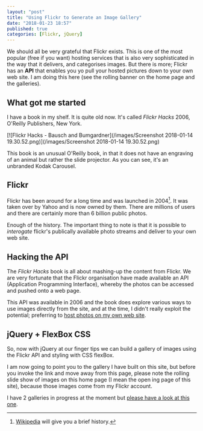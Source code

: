 ```yaml
---
layout: "post"
title: "Using Flickr to Generate an Image Gallery"
date: "2018-01-23 18:57"
published: true
categories: [Flickr, jQuery]
---
```

We should all be very grateful that Flickr exists. This is one of the most popular (free if you want) hosting services that is also very sophisticated in the way that it delivers, and categorises images. But there is more; Flickr has an **API** that enables you yo pull your hosted pictures down to your own web site. I am doing this here (see the rolling banner on the home page and the galleries).

## What got me started

I have a book in my shelf. It is quite old now. It's called *Flickr Hacks* 2006, O'Reilly Publishers, New York.

[![Flickr Hacks - Bausch and Bumgardner](/images/Screenshot 2018-01-14 19.30.52.png)](/images/Screenshot 2018-01-14 19.30.52.png)

This book is an unusual O'Reilly book, in that it does not have an engraving of an animal but rather the slide projector. As you can see, it's an unbranded Kodak Carousel.

## Flickr

Flickr has been around for a long time and was launched in 2004[^1]. It was taken over by Yahoo and is now owned by them. There are millions of users and there are certainly more than 6 billion public photos.

Enough of the history. The important thing to note is that it is possible to *interogate* flickr's publically available photo streams and deliver to your own web site.

## Hacking the API

The _Flickr Hacks_ book is all about mashing-up the content from Flickr. We are very fortunate that the Flickr organisation have made available an API (Application Programming Interface), whereby the photos can be accessed and pushed onto a web page.

This API was available in 2006 and the book does explore various ways to use images directly from the site, and at the time, I didn't really exploit the potential; preferring to [host photos on my own web site][fe9df4dd].

  [fe9df4dd]: http://www.pagetoscreen.net/lens/category/76 "Take a look at some over on pagetoscreen.net"

## jQuery + FlexBox CSS

So, now with jQuery at our finger tips we can build a gallery of images using the Flickr API and styling with CSS flexBox.

I am now going to point you to the gallery I have built on this site, but before you invoke the link and move away from this page, please note the rolling slide show of images on this home page (I mean the open ing page of this site), because those images come from my Flickr account.

I have 2 galleries in progress at the moment but [please have a look at this one][0fadd0bb].

  [0fadd0bb]: https://publisha.github.io/galleries/bookimages/ "Gallery built from Flickr"

[^1]: [Wikipedia][92be4fb2] will give you a brief history.

  [92be4fb2]: https://en.wikipedia.org/wiki/Flickr "Have a look at Wikipedia and make a donation while you're there."
